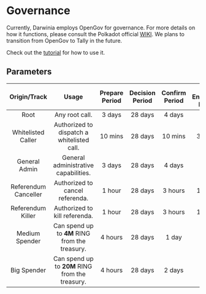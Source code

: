 # Governance

Currently, Darwinia employs OpenGov for governance. For more details on how it functions, please consult the Polkadot official [WIKI](https://wiki.polkadot.network/docs/learn-polkadot-opengov-index). We plans to transition from OpenGov to Tally in the future.

Check out the [tutorial](../community/guide/governance.md) for how to use it.

## Parameters

|     Origin/Track     |                      Usage                      | Prepare  Period | Decision Period | Confirm Period | Min Enactment Period |
| :------------------: | :---------------------------------------------: | :-------------: | :-------------: | :------------: | :------------------: |
|         Root         |                 Any root call.                  |     3 days      |     28 days     |     4 days     |        1 day         |
|  Whitelisted Caller  |   Authorized to dispatch a whitelisted call.    |     10 mins     |     28 days     |    10 mins     |       30 mins        |
|    General Admin     |      General administrative capabilities.       |     3 days      |     28 days     |     4 days     |        1 day         |
| Referendum Canceller |         Authorized to cancel referenda.         |     1 hour      |     28 days     |    3 hours     |       10 mins        |
|  Referendum Killer   |          Authorized to kill referenda.          |     1 hour      |     28 days     |    3 hours     |       10 mins        |
|    Medium Spender    | Can spend up to **4M** RING from the treasury.  |     4 hours     |     28 days     |     1 day      |        1 day         |
|     Big Spender      | Can spend up to **20M** RING from the treasury. |     4 hours     |     28 days     |     2 days     |        1 day         |
